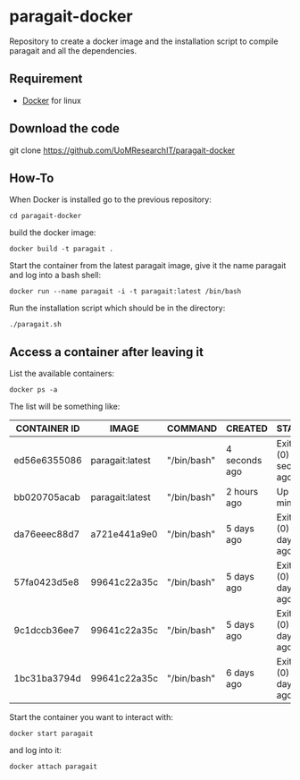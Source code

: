 # paragait-docker

Repository to create a docker image and the installation script
to compile paragait and all the dependencies.

## Requirement

- [Docker](https://www.docker.com/) for linux 

## Download the code

git clone https://github.com/UoMResearchIT/paragait-docker

## How-To

When Docker is installed go to the previous repository:

  ```cd paragait-docker```

build the docker image:

  ```docker build -t paragait .```

Start the container from the latest paragait image, give it the name paragait and log into a bash shell:

  ```docker run --name paragait -i -t paragait:latest /bin/bash```
  
Run the installation script which should be in the directory:

  ```./paragait.sh```

## Access a container after leaving it

List the available containers:

  ```docker ps -a```

The list will be something like:

CONTAINER ID | IMAGE | COMMAND | CREATED | STATUS  | PORTS | NAMES
------------ | ----- | ------- | ------- | ------- | ------| -----
ed56e6355086    |    paragait:latest  |   "/bin/bash"   |      4 seconds ago  |     Exited (0) 1 second ago   |     |               paragait
bb020705acab    |    paragait:latest  |   "/bin/bash"   |      2 hours ago   |      Up 39 minutes             |     |              paragait0.5
da76eeec88d7    |    a721e441a9e0    |    "/bin/bash"   |      5 days ago    |      Exited (0) 4 days ago     |     |              paragait0.4
57fa0423d5e8    |    99641c22a35c    |    "/bin/bash"   |      5 days ago    |      Exited (0) 5 days ago     |     |               paragait0.3
9c1dccb36ee7    |    99641c22a35c    |    "/bin/bash"   |      5 days ago    |      Exited (0) 5 days ago     |     |               paragait0.2
1bc31ba3794d    |    99641c22a35c    |    "/bin/bash"   |      6 days ago    |      Exited (0) 5 days ago     |     |               paragait0.1

Start the container you want to interact with:

  ```docker start paragait```
  
and log into it:

  ```docker attach paragait```


